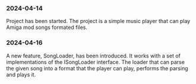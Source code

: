 ### 2024-04-14
Project has been started. The project is a simple music player that can play Amiga mod songs formated files.

### 2024-04-16
A new feature, SongLoader, has been introduced. It works with a set of implementations of the ISongLoader interface. The loader that can parse the given song into a format that the player can play, performs the parsing and plays it.
